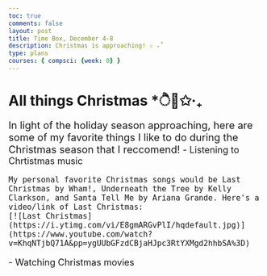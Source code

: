 ```yaml
---
toc: true
comments: false
layout: post
title: Time Box, December 4-8
description: Christmas is approaching! ✩ ₊˚
type: plans
courses: { compsci: {week: 0} }
---
```


# All things Christmas *ੈ🎄✩‧₊
<span style="font-size: 20px;">
In light of the holiday season approaching, here are some of my favorite things I like to do during the Christmas season that I reccomend! 

<span style="font-size: 18px;">
- Listening to Chrtistmas music

    My personal favorite Christmas songs would be Last Christmas by Wham!, Underneath the Tree by Kelly Clarkson, and Santa Tell Me by Ariana Grande. Here's a video/link of Last Christmas: 
    [![Last Christmas](https://i.ytimg.com/vi/E8gmARGvPlI/hqdefault.jpg)](https://www.youtube.com/watch?v=KhqNTjbQ71A&pp=ygUUbGFzdCBjaHJpc3RtYXMgd2hhbSA%3D)


<span style="font-size: 18px;">
- Watching Christmas movies 
